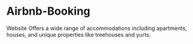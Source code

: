 # Airbnb-Booking
Website Offers a wide range of accommodations including apartments, houses, and unique properties like treehouses and yurts.
